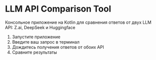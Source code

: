 # LLM API Comparison Tool

Консольное приложение на Kotlin для сравнения ответов от двух LLM API: Z.ai, DeepSeek и Huggingface

1. Запустите приложение
2. Введите ваш запрос в терминал
3. Дождитесь получения ответов от обоих API
4. Сравните результаты
